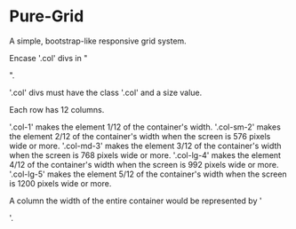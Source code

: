 # Pure-Grid
A simple, bootstrap-like responsive grid system.

Encase '.col' divs in "<div class='container'>".

'.col' divs must have the class '.col' and a size value.

Each row has 12 columns.

'.col-1' makes the element 1/12 of the container's width.
'.col-sm-2' makes the element 2/12 of the container's width when the screen is 576 pixels wide or more.
'.col-md-3' makes the element 3/12 of the container's width when the screen is 768 pixels wide or more.
'.col-lg-4' makes the element 4/12 of the container's width when the screen is 992 pixels wide or more.
'.col-lg-5' makes the element 5/12 of the container's width when the screen is 1200 pixels wide or more.

A column the width of the entire container would be represented by '<div class="col col-12"></div>'.
